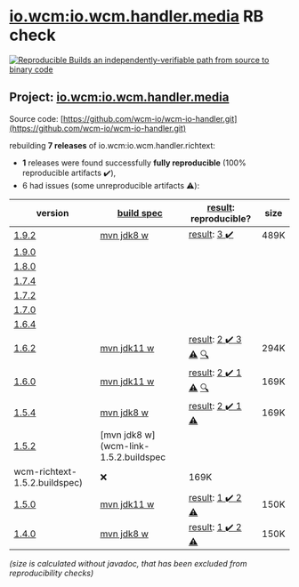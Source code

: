 [io.wcm:io.wcm.handler.media](https://search.maven.org/artifact/io.wcm/io.wcm.handler.media/) RB check
=======

[![Reproducible Builds](https://reproducible-builds.org/images/logos/rb.svg) an independently-verifiable path from source to binary code](https://reproducible-builds.org/)

## Project: [io.wcm:io.wcm.handler.media](https://search.maven.org/artifact/io.wcm/io.wcm.handler.media/)

Source code: [https://github.com/wcm-io/wcm-io-handler.git](https://github.com/wcm-io/wcm-io-handler.git)

rebuilding **7 releases** of io.wcm:io.wcm.handler.richtext:
- **1** releases were found successfully **fully reproducible** (100% reproducible artifacts :heavy_check_mark:),
- 6 had issues (some unreproducible artifacts :warning:):

| version | [build spec](/BUILDSPEC.md) | [result](https://reproducible-builds.org/docs/jvm/): reproducible? | size |
| -- | --------- | ------ | -- |
| [1.9.2](https://search.maven.org/artifact/io.wcm/io.wcm.handler.media/1.9.2/pom) | [mvn jdk8 w](wcm-media-1.9.2.buildspec) | [result](io.wcm.handler.media-1.9.2.buildinfo): [3 :heavy_check_mark: ](io.wcm.handler.media-1.9.2.buildcompare) | 489K |
| [1.9.0](https://search.maven.org/artifact/io.wcm/io.wcm.handler.media/1.9.0/pom) | | | |
| [1.8.0](https://search.maven.org/artifact/io.wcm/io.wcm.handler.media/1.8.0/pom) | | | |
| [1.7.4](https://search.maven.org/artifact/io.wcm/io.wcm.handler.media/1.7.4/pom) | | | |
| [1.7.2](https://search.maven.org/artifact/io.wcm/io.wcm.handler.media/1.7.2/pom) | | | |
| [1.7.0](https://search.maven.org/artifact/io.wcm/io.wcm.handler.media/1.7.0/pom) | | | |
| [1.6.4](https://search.maven.org/artifact/io.wcm/io.wcm.handler.media/1.6.4/pom) | | | |
| [1.6.2](https://search.maven.org/artifact/io.wcm/io.wcm.handler.link/1.6.2/pom) | [mvn jdk11 w](wcm-link-1.6.2.buildspec) | [result](io.wcm.handler.link-1.6.2.buildinfo): [2 :heavy_check_mark:  3 :warning:](io.wcm.handler.link-1.6.2.buildcompare) [:mag:](https://github.com/jvm-repo-rebuild/reproducible-central/blob/master/content/io/wcm/handler/io.wcm.handler.link-1.6.2.diffoscope) | 294K |
| [1.6.0](https://search.maven.org/artifact/io.wcm/io.wcm.handler.link/1.6.0/pom) | [mvn jdk11 w](wcm-link-1.6.0.buildspec) | [result](io.wcm.handler.link-1.6.0.buildinfo): [2 :heavy_check_mark:  1 :warning:](io.wcm.handler.link-1.6.0.buildcompare) [:mag:](https://github.com/jvm-repo-rebuild/reproducible-central/blob/master/content/io/wcm/handler/io.wcm.handler.link-1.6.0.diffoscope) | 169K |
| [1.5.4](https://search.maven.org/artifact/io.wcm/io.wcm.handler.link/1.5.4/pom) | [mvn jdk8 w](wcm-link-1.5.4.buildspec) | [result](io.wcm.handler.link-1.5.4.buildinfo): [2 :heavy_check_mark:  1 :warning:](io.wcm.handler.link-1.5.4.buildcompare) | 169K |
| [1.5.2](https://search.maven.org/artifact/io.wcm/io.wcm.handler.link/1.5.2/pom) | [mvn jdk8 w](wcm-link-1.5.2.buildspec
wcm-richtext-1.5.2.buildspec) | :x: | 169K |
| [1.5.0](https://search.maven.org/artifact/io.wcm/io.wcm.handler.richtext/1.5.0/pom) | [mvn jdk11 w](wcm-richtext-1.5.0.buildspec) | [result](io.wcm.handler.richtext-1.5.0.buildinfo): [1 :heavy_check_mark:  2 :warning:](io.wcm.handler.richtext-1.5.0.buildcompare) | 150K |
| [1.4.0](https://search.maven.org/artifact/io.wcm/io.wcm.handler.richtext/1.4.0/pom) | [mvn jdk8 w](wcm-richtext-1.4.0.buildspec) | [result](io.wcm.handler.richtext-1.4.0.buildinfo): [1 :heavy_check_mark:  2 :warning:](io.wcm.handler.richtext-1.4.0.buildcompare) | 150K |

<i>(size is calculated without javadoc, that has been excluded from reproducibility checks)</i>
